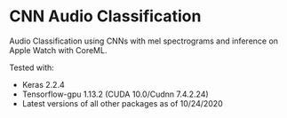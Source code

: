 # CNN Audio Classification

Audio Classification using CNNs with mel spectrograms and inference on Apple Watch with CoreML.

Tested with:
  - Keras 2.2.4
  - Tensorflow-gpu 1.13.2 (CUDA 10.0/Cudnn 7.4.2.24)
  - Latest versions of all other packages as of 10/24/2020
